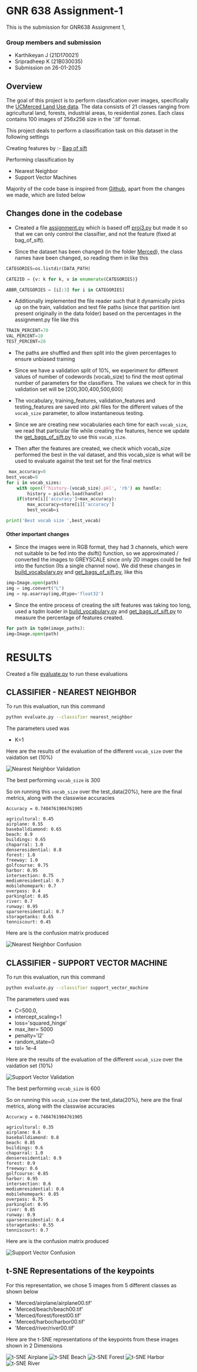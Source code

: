 # GNR 638 Assignment-1

This is the submission for GNR638 Assignment 1,

### Group members and submission

- Karthikeyan J (21D170021)
- Sripradheep K (21B030035)
- Submission on 26-01-2025

## Overview

The goal of this project is to perform classfication over images, specifically the [UCMerced Land Use data]( http://weegee.vision.ucmerced.edu/datasets/landuse.html). The data consists of 21 classes ranging from agricultural land, forests, industrial areas, to residential zones. Each class contains 100 images of 256x256 size in the '.tif' format. 

This project deals to perform a classification task on this dataset in the following settings

Creating features by :- [Bag of sift](https://liverungrow.medium.com/sift-bag-of-features-svm-for-classification-b5f775d8e55f)

Performing classification by
- Nearest Neighbor
- Support Vector Machines

Majority of the code base is inspired from [Github](https://github.com/lionelmessi6410/Scene-Recognition-with-Bag-of-Words/blob/master/code/proj3.py), apart from the changes we made, which are listed below

## Changes done in the codebase

- Created a file [assignment.py](./code/assignment.py) which is based off [proj3.py](./code/proj3.py) but made it so that we can only control the classifier, and not the feature (fixed at bag_of_sift). 

- Since the dataset has been changed (in the folder [Merced](./Merced/)), the class names have been changed, so reading them in like this
```python
CATEGORIES=os.listdir(DATA_PATH)

CATE2ID = {v: k for k, v in enumerate(CATEGORIES)}

ABBR_CATEGORIES = [i[:3] for i in CATEGORIES]
```

- Additionally implemented the file reader such that it dynamically picks up on the train, validation and test file paths (since that partition isnt present originally in the data folder) based on the percentages in the assignment.py file like this
```python
TRAIN_PERCENT=70
VAL_PERCENT=10
TEST_PERCENT=20
```
- The paths are shuffled and then split into the given percentages to ensure unbiased training

- Since we have a validation split of 10%, we experiment for different values of number of codewords (vocab_size) to find the most optimal number of parameters for the classifiers. The values we check for in this validation set will be [200,300,400,500,600]

- The vocabulary, training_features, validation_features and testing_features are saved into .pkl files for the different values of the `vocab_size` parameter, to allow instantaneous testing.

- Since we are creating new vocabularies each time for each `vocab_size`, we read that particular file while creating the features, hence we update the [get_bags_of_sift.py](./code/get_bags_of_sifts.py) to use this `vocab_size`.

- Then after the features are created, we check which vocab_size performed the best in the val dataset, and this vocab_size is what will be used to evaluate against the test set for the final metrics
```python
 max_accuracy=0
best_vocab=0
for i in vocab_sizes:
    with open(f'history-{vocab_size}.pkl', 'rb') as handle:
        history = pickle.load(handle)
    if(store[i]['accuracy']>max_accuracy):
        max_accuracy=store[i]['accuracy']
        best_vocab=i

print('Best vocab size ',best_vocab)
```

#### Other important changes

- Since the images were in RGB format, they had 3 channels, which were not suitable to be fed into the dsift() function, so we approximated / converted the images to GREYSCALE since only 2D images could be fed into the function (Its a single channel now). We did these changes in [build_vocabulary.py](./code/build_vocabulary.py) and [get_bags_of_sift.py](./code/get_bags_of_sifts.py), like this
```python
img=Image.open(path)
img = img.convert("L")
img = np.asarray(img,dtype='float32')
```

- Since the entire process of creating the sift features was taking too long, used a tqdm loader in [build_vocabulary.py](./code/build_vocabulary.py) and [get_bags_of_sift.py](./code/get_bags_of_sifts.py) to measure the percentage of features created.
```python
for path in tqdm(image_paths):
img=Image.open(path)
```

# RESULTS

Created a file [evaluate.py](./code/evaluate.py) to run these evaluations

## CLASSIFIER - NEAREST NEIGHBOR

To run this evaluation, run this command

```bash
python evaluate.py --classifier nearest_neighbor
```

The parameters used was
- K=1

Here are the results of the evaluation of the different `vocab_size` over the vaidation set (10%)

![Nearest Neighbor Validation](./results/val-accuracies-nearest_neighbor.png)

The best performing `vocab_size` is 300

So on running this `vocab_size` over the test_data(20%), here are the final metrics, along with the classwise accuracies

```
Accuracy = 0.7404761904761905

agricultural: 0.45
airplane: 0.55
baseballdiamond: 0.65
beach: 0.9
buildings: 0.65
chaparral: 1.0
denseresidential: 0.8
forest: 1.0
freeway: 1.0
golfcourse: 0.75
harbor: 0.95
intersection: 0.75
mediumresidential: 0.7
mobilehomepark: 0.7
overpass: 0.4
parkinglot: 0.85
river: 0.7
runway: 0.95
sparseresidential: 0.7
storagetanks: 0.65
tenniscourt: 0.45
```

Here are is the confusion matrix produced

![Nearest Neighbor Confusion](./results/confusion-nearest_neighbor.png)

## CLASSIFIER - SUPPORT VECTOR MACHINE

To run this evaluation, run this command

```bash
python evaluate.py --classifier support_vector_machine
```

The parameters used was
- C=500.0, 
- intercept_scaling=1
- loss='squared_hinge'
- max_iter= 5000
- penalty='l2'
- random_state=0
- tol= 1e-4

Here are the results of the evaluation of the different `vocab_size` over the vaidation set (10%)

![Support Vector Validation](./results/val-accuracies-support_vector_machine.png)

The best performing `vocab_size` is 600

So on running this `vocab_size` over the test_data(20%), here are the final metrics, along with the classwise accuracies

```
Accuracy = 0.7404761904761905

agricultural: 0.35
airplane: 0.6
baseballdiamond: 0.8
beach: 0.85
buildings: 0.6
chaparral: 1.0
denseresidential: 0.9
forest: 0.9
freeway: 0.6
golfcourse: 0.85
harbor: 0.95
intersection: 0.6
mediumresidential: 0.6
mobilehomepark: 0.85
overpass: 0.75
parkinglot: 0.95
river: 0.85
runway: 0.9
sparseresidential: 0.4
storagetanks: 0.55
tenniscourt: 0.7
```

Here are is the confusion matrix produced

![Support Vector Confusion](./results/confusion-support_vector_machine.png)

## t-SNE Representations of the keypoints

For this representation, we chose 5 images from 5 different classes as shown below
- 'Merced/airplane/airplane00.tif'
- 'Merced/beach/beach00.tif'
- 'Merced/forest/forest00.tif'
- 'Merced/harbor/harbor00.tif'
- 'Merced/river/river00.tif'

Here are the t-SNE representations of the keypoints from these images shown in 2 Dimensions

![t-SNE Airplane](./results/t-SNE-airplane.png)
![t-SNE Beach](./results/t-SNE-beach.png)
![t-SNE Forest](./results/t-SNE-forest.png)
![t-SNE Harbor](./results/t-SNE-harbor.png)
![t-SNE River](./results/t-SNE-river.png)
